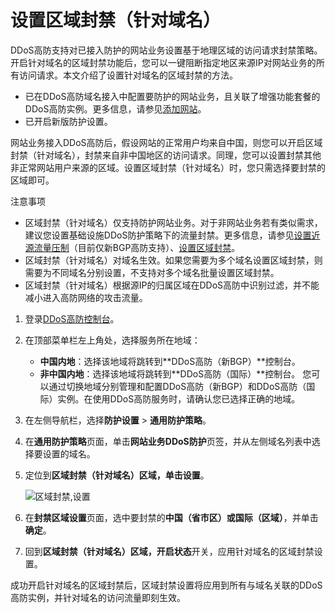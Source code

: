 # 设置区域封禁（针对域名）

DDoS高防支持对已接入防护的网站业务设置基于地理区域的访问请求封禁策略。开启针对域名的区域封禁功能后，您可以一键阻断指定地区来源IP对网站业务的所有访问请求。本文介绍了设置针对域名的区域封禁的方法。

-   已在DDoS高防域名接入中配置要防护的网站业务，且关联了增强功能套餐的DDoS高防实例。更多信息，请参见[添加网站](/intl.zh-CN/DDoS高防（新BGP&国际）用户指南/接入DDoS高防/网站配置/添加网站.md)。
-   已开启新版防护设置。

网站业务接入DDoS高防后，假设网站的正常用户均来自中国，则您可以开启区域封禁（针对域名），封禁来自非中国地区的访问请求。同理，您可以设置封禁其他非正常网站用户来源的区域。设置区域封禁（针对域名）时，您只需选择要封禁的区域即可。

注意事项

-   区域封禁（针对域名）仅支持防护网站业务。对于非网站业务若有类似需求，建议您设置基础设施DDoS防护策略下的流量封禁。更多信息，请参见[设置近源流量压制](/intl.zh-CN/DDoS高防（新BGP&国际）用户指南/防护设置/基础设施DDoS防护/设置近源流量压制.md)（目前仅新BGP高防支持）、[设置区域封禁](/intl.zh-CN/DDoS高防（新BGP&国际）用户指南/防护设置/基础设施DDoS防护/设置区域封禁.md)。
-   区域封禁（针对域名）对域名生效。如果您需要为多个域名设置区域封禁，则需要为不同域名分别设置，不支持对多个域名批量设置区域封禁。
-   区域封禁（针对域名）根据源IP的归属区域在DDoS高防中识别过滤，并不能减小进入高防网络的攻击流量。

1.  登录[DDoS高防控制台](https://yundun.console.aliyun.com/?p=ddoscoo)。

2.  在顶部菜单栏左上角处，选择服务所在地域：

    -   **中国内地**：选择该地域将跳转到**DDoS高防（新BGP）**控制台。
    -   **非中国内地**：选择该地域将跳转到**DDoS高防（国际）**控制台。
    您可以通过切换地域分别管理和配置DDoS高防（新BGP）和DDoS高防（国际）实例。在使用DDoS高防服务时，请确认您已选择正确的地域。

3.  在左侧导航栏，选择**防护设置** \> **通用防护策略**。

4.  在**通用防护策略**页面，单击**网站业务DDoS防护**页签，并从左侧域名列表中选择要设置的域名。

5.  定位到**区域封禁（针对域名）**区域，单击**设置**。

    ![区域封禁,设置](https://static-aliyun-doc.oss-accelerate.aliyuncs.com/assets/img/zh-CN/5051919951/p69848.png)

6.  在**封禁区域设置**页面，选中要封禁的**中国（省市区）**或**国际（区域）**，并单击**确定**。

7.  回到**区域封禁（针对域名）**区域，开启**状态**开关，应用针对域名的区域封禁设置。


成功开启针对域名的区域封禁后，区域封禁设置将应用到所有与域名关联的DDoS高防实例，并针对域名的访问流量即刻生效。

